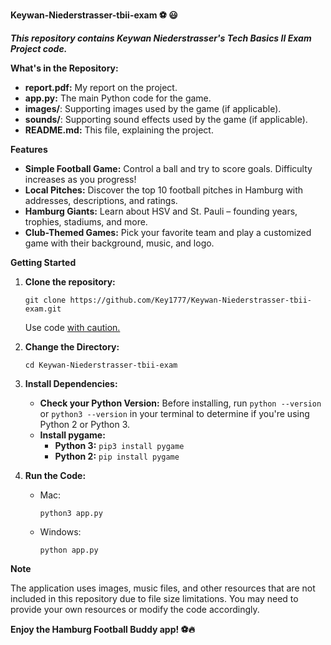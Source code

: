 **Keywan-Niederstrasser-tbii-exam ⚽ 😃**

***This repository contains Keywan Niederstrasser's Tech Basics II Exam Project code.***

**What's in the Repository:**

- **report.pdf:** My report on the project.
- **app.py:** The main Python code for the game.
- **images/**: Supporting images used by the game (if applicable).
- **sounds/**: Supporting sound effects used by the game (if applicable).
- **README.md:** This file, explaining the project.

**Features**

- **Simple Football Game:** Control a ball and try to score goals. Difficulty increases as you progress!
- **Local Pitches:** Discover the top 10 football pitches in Hamburg with addresses, descriptions, and ratings.
- **Hamburg Giants:** Learn about HSV and St. Pauli – founding years, trophies, stadiums, and more.
- **Club-Themed Games:** Pick your favorite team and play a customized game with their background, music, and logo.

**Getting Started**

1. **Clone the repository:**

  
   ```
   git clone https://github.com/Key1777/Keywan-Niederstrasser-tbii-exam.git
   ```

   Use code [with caution.](https://gemini.google.com/faq#coding)

2. **Change the Directory:**

   ```
   cd Keywan-Niederstrasser-tbii-exam
   ```

3. **Install Dependencies:**

   - **Check your Python Version:** Before installing, run `python --version` or `python3 --version` in your terminal to determine if you're using Python 2 or Python 3.
   - **Install pygame:**
     - **Python 3:** `pip3 install pygame`
     - **Python 2:** `pip install pygame`

4. **Run the Code:**

   - Mac:

     ```
     python3 app.py 
     ```

   - Windows:

     ```
     python app.py
     ```

**Note**

The application uses images, music files, and other resources that are not included in this repository due to file size limitations. You may need to provide your own resources or modify the code accordingly.

**Enjoy the Hamburg Football Buddy app! ⚽🔥**

